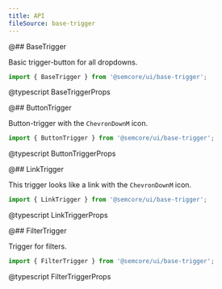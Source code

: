 ```yaml
---
title: API
fileSource: base-trigger
---
```


@## BaseTrigger

Basic trigger-button for all dropdowns.

```js
import { BaseTrigger } from '@semcore/ui/base-trigger';
```

@typescript BaseTriggerProps

@## ButtonTrigger

Button-trigger with the `ChevronDownM` icon.

```js
import { ButtonTrigger } from '@semcore/ui/base-trigger';
```

@typescript ButtonTriggerProps

@## LinkTrigger

This trigger looks like a link with the `ChevronDownM` icon.

```js
import { LinkTrigger } from '@semcore/ui/base-trigger';
```

@typescript LinkTriggerProps

@## FilterTrigger

Trigger for filters.

```js
import { FilterTrigger } from '@semcore/ui/base-trigger';
```

@typescript FilterTriggerProps
